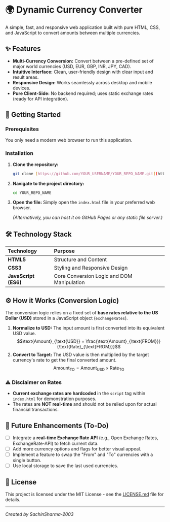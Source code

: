 # 🌍 Dynamic Currency Converter

A simple, fast, and responsive web application built with pure HTML, CSS, and JavaScript to convert amounts between multiple currencies.

## ✨ Features

* **Multi-Currency Conversion:** Convert between a pre-defined set of major world currencies (USD, EUR, GBP, INR, JPY, CAD).
* **Intuitive Interface:** Clean, user-friendly design with clear input and result areas.
* **Responsive Design:** Works seamlessly across desktop and mobile devices.
* **Pure Client-Side:** No backend required; uses static exchange rates (ready for API integration).

## 🚀 Getting Started

### Prerequisites

You only need a modern web browser to run this application.

### Installation

1.  **Clone the repository:**
    ```bash
    git clone [https://github.com/YOUR_USERNAME/YOUR_REPO_NAME.git](https://github.com/YOUR_USERNAME/YOUR_REPO_NAME.git)
    ```
2.  **Navigate to the project directory:**
    ```bash
    cd YOUR_REPO_NAME
    ```
3.  **Open the file:**
    Simply open the `index.html` file in your preferred web browser.

    *(Alternatively, you can host it on GitHub Pages or any static file server.)*

## 🛠️ Technology Stack

| Technology | Purpose |
| :--- | :--- |
| **HTML5** | Structure and Content |
| **CSS3** | Styling and Responsive Design |
| **JavaScript (ES6)** | Core Conversion Logic and DOM Manipulation |

## ⚙️ How it Works (Conversion Logic)

The conversion logic relies on a fixed set of **base rates relative to the US Dollar (USD)** stored in a JavaScript object (`exchangeRates`).

1.  **Normalize to USD:** The input amount is first converted into its equivalent USD value.
    $$\text{Amount}_{\text{USD}} = \frac{\text{Amount}_{\text{FROM}}}{\text{Rate}_{\text{FROM}}}$$
2.  **Convert to Target:** The USD value is then multiplied by the target currency's rate to get the final converted amount.
    $$\text{Amount}_{\text{TO}} = \text{Amount}_{\text{USD}} \times \text{Rate}_{\text{TO}}$$

### ⚠️ Disclaimer on Rates
* **Current exchange rates are hardcoded** in the `script` tag within `index.html` for demonstration purposes.
* The rates are **NOT real-time** and should not be relied upon for actual financial transactions.

## 🤝 Future Enhancements (To-Do)

* [ ] Integrate a **real-time Exchange Rate API** (e.g., Open Exchange Rates, ExchangeRate-API) to fetch current data.
* [ ] Add more currency options and flags for better visual appeal.
* [ ] Implement a feature to swap the "From" and "To" currencies with a single button.
* [ ] Use local storage to save the last used currencies.

## 🌟 License

This project is licensed under the MIT License - see the [LICENSE.md](LICENSE.md) file for details.

---
*Created by SachinSharma-2003*
